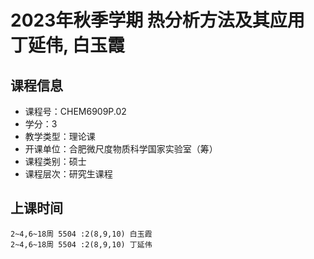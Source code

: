 # 2023年秋季学期 热分析方法及其应用 丁延伟, 白玉霞






## 课程信息

- 课程号：CHEM6909P.02
- 学分：3
- 教学类型：理论课
- 开课单位：合肥微尺度物质科学国家实验室（筹）
- 课程类别：硕士
- 课程层次：研究生课程

## 上课时间

```
2~4,6~18周 5504 :2(8,9,10) 白玉霞
2~4,6~18周 5504 :2(8,9,10) 丁延伟
```

